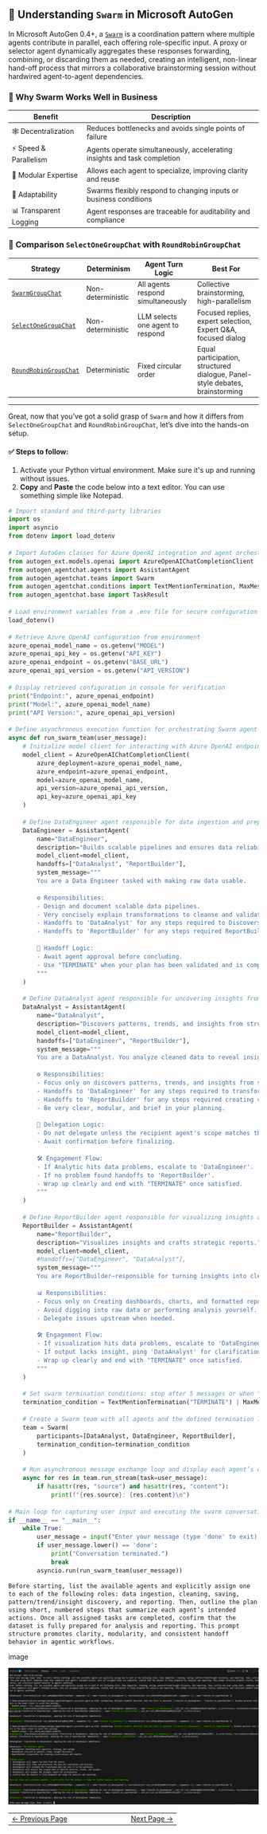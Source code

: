 ## 🧠 Understanding `Swarm` in Microsoft AutoGen

In Microsoft AutoGen 0.4+, a [`Swarm`](https://microsoft.github.io/autogen/stable/user-guide/agentchat-user-guide/swarm.html) is a coordination pattern where multiple agents contribute in parallel, each offering role-specific input. A proxy or selector agent dynamically aggregates these responses forwarding, combining, or discarding them as needed, creating an intelligent, non-linear hand-off process that mirrors a collaborative brainstorming session without hardwired agent-to-agent dependencies.


### 🧩 Why Swarm Works Well in Business

| Benefit                | Description                                                                 |
|------------------------|-----------------------------------------------------------------------------|
| 🕸️ Decentralization     | Reduces bottlenecks and avoids single points of failure                    |
| ⚡ Speed & Parallelism  | Agents operate simultaneously, accelerating insights and task completion   |
| 🧩 Modular Expertise    | Allows each agent to specialize, improving clarity and reuse               |
| 🔄 Adaptability         | Swarms flexibly respond to changing inputs or business conditions          |
| 📊 Transparent Logging  | Agent responses are traceable for auditability and compliance              |


### 🔬 Comparison `SelectOneGroupChat` with `RoundRobinGroupChat`

| Strategy               | Determinism       | Agent Turn Logic                         | Best For                                       |
|------------------------|-------------------|------------------------------------------|------------------------------------------------|
| [`SwarmGroupChat`](https://microsoft.github.io/autogen/stable/user-guide/agentchat-user-guide/swarm.html)       | Non-deterministic | All agents respond simultaneously        | Collective brainstorming, high-parallelism     |
| [`SelectOneGroupChat`](https://microsoft.github.io/autogen/stable/user-guide/agentchat-user-guide/selector-group-chat.html)   | Non-deterministic | LLM selects one agent to respond         | Focused replies, expert selection, Expert Q&A, focused dialog              |
| [`RoundRobinGroupChat`](https://microsoft.github.io/autogen/stable/reference/python/autogen_agentchat.teams.html#autogen_agentchat.teams.RoundRobinGroupChat)  | Deterministic     | Fixed circular order                     | Equal participation, structured dialogue, Panel-style debates, brainstorming       |
---

Great, now that you’ve got a solid grasp of `Swarm` and how it differs from `SelectOneGroupChat` and `RoundRobinGroupChat`, let’s dive into the hands-on setup.

#### ✅ Steps to follow:
1. Activate your Python virtual environment. Make sure it's up and running without issues.
2. **Copy** and **Paste** the code below into a text editor. You can use something simple like Notepad.

```python
# Import standard and third-party libraries
import os
import asyncio
from dotenv import load_dotenv

# Import AutoGen classes for Azure OpenAI integration and agent orchestration
from autogen_ext.models.openai import AzureOpenAIChatCompletionClient
from autogen_agentchat.agents import AssistantAgent
from autogen_agentchat.teams import Swarm
from autogen_agentchat.conditions import TextMentionTermination, MaxMessageTermination
from autogen_agentchat.base import TaskResult

# Load environment variables from a .env file for secure configuration
load_dotenv()

# Retrieve Azure OpenAI configuration from environment
azure_openai_model_name = os.getenv("MODEL")
azure_openai_api_key = os.getenv("API_KEY")
azure_openai_endpoint = os.getenv("BASE_URL")
azure_openai_api_version = os.getenv("API_VERSION")

# Display retrieved configuration in console for verification
print("Endpoint:", azure_openai_endpoint)
print("Model:", azure_openai_model_name)
print("API Version:", azure_openai_api_version)

# Define asynchronous execution function for orchestrating Swarm agent conversation
async def run_swarm_team(user_message):
    # Initialize model client for interacting with Azure OpenAI endpoints
    model_client = AzureOpenAIChatCompletionClient(
        azure_deployment=azure_openai_model_name,
        azure_endpoint=azure_openai_endpoint,
        model=azure_openai_model_name,
        api_version=azure_openai_api_version,
        api_key=azure_openai_api_key
    )

    # Define DataEngineer agent responsible for data ingestion and preprocessing
    DataEngineer = AssistantAgent(
        name="DataEngineer",
        description="Builds scalable pipelines and ensures data reliability.",
        model_client=model_client,
        handoffs=["DataAnalyst", "ReportBuilder"],
        system_message="""
        You are a Data Engineer tasked with making raw data usable.

        ⚙️ Responsibilities:
        - Design and document scalable data pipelines.
        - Very concisely explain transformations to cleanse and validate data integrity.
        - Handoffs to 'DataAnalyst' for any steps required to Discovers patterns, trends, and insights from structured data.
        - Handoffs to 'ReportBuilder' for any steps required ReportBuilder (for creating visualizations, reports and dashboard).

        🛑 Handoff Logic:
        - Await agent approval before concluding.
        - Use "TERMINATE" when your plan has been validated and is complete.
        """
    )

    # Define DataAnalyst agent responsible for uncovering insights from cleaned data
    DataAnalyst = AssistantAgent(
        name="DataAnalyst",
        description="Discovers patterns, trends, and insights from structured data.",
        model_client=model_client,
        handoffs=["DataEngineer", "ReportBuilder"],
        system_message="""
        You are a DataAnalyst. You analyze cleaned data to reveal insights.

        ⚙️ Responsibilities:
        - Focus only on discovers patterns, trends, and insights from structured data
        - Handoffs to 'DataEngineer' for any steps required to transform, clean, and validate incoming data.
        - Handoffs to 'ReportBuilder' for any steps required creating visualizations, reports and dashboard.
        - Be very clear, modular, and brief in your planning.

        🔄 Delegation Logic:
        - Do not delegate unless the recipient agent's scope matches the task context exactly.
        - Await confirmation before finalizing.

        🛠️ Engagement Flow:
        - If Analytic hits data problems, escalate to 'DataEngineer'.
        - If no problem found handoffs to 'ReportBuilder'.
        - Wrap up clearly and end with "TERMINATE" once satisfied.
        """
    )

    # Define ReportBuilder agent responsible for visualizing insights and crafting reports
    ReportBuilder = AssistantAgent(
        name="ReportBuilder",
        description="Visualizes insights and crafts strategic reports.",
        model_client=model_client,
        #handoffs=["DataEngineer", "DataAnalyst"],
        system_message="""
        You are ReportBuilder—responsible for turning insights into clear, executive-ready outputs.

        📊 Responsibilities:
        - Focus only on Creating dashboards, charts, and formatted reports.
        - Avoid digging into raw data or performing analysis yourself.
        - Delegate issues upstream when needed.

        🛠️ Engagement Flow:
        - If visualization hits data problems, escalate to 'DataEngineer'.
        - If output lacks insight, ping 'DataAnalyst' for clarification.
        - Wrap up clearly and end with "TERMINATE" once satisfied.
        """
    )

    # Set swarm termination conditions: stop after 5 messages or when "TERMINATE" is mentioned
    termination_condition = TextMentionTermination("TERMINATE") | MaxMessageTermination(max_messages=5)
    
    # Create a Swarm team with all agents and the defined termination logic
    team = Swarm(
        participants=[DataAnalyst, DataEngineer, ReportBuilder],
        termination_condition=termination_condition
    )

    # Run asynchronous message exchange loop and display each agent’s output
    async for res in team.run_stream(task=user_message):
        if hasattr(res, "source") and hasattr(res, "content"):
            print(f"{res.source}: {res.content}\n")

# Main loop for capturing user input and executing the swarm conversation
if __name__ == "__main__":
    while True:
        user_message = input("Enter your message (type 'done' to exit): ").strip()
        if user_message.lower() == 'done':
            print("Conversation terminated.")
            break
        asyncio.run(run_swarm_team(user_message))
```

```text
Before starting, list the available agents and explicitly assign one to each of the following roles: data ingestion, cleaning, saving, pattern/trend/insight discovery, and reporting. Then, outline the plan using short, numbered steps that summarize each agent’s intended actions. Once all assigned tasks are completed, confirm that the dataset is fully prepared for analysis and reporting. This prompt structure promotes clarity, modularity, and consistent handoff behavior in agentic workflows.
```

image

![](/AgentcisAI/ms-autogen/intro-to-ms-autogen/docs/images/Swarm_script1_img_1.png)
<table width="100%">
  <tr>
    <td align="left" style="white-space: nowrap;">
      <a href="../pages/AgentSelectorGroupChat.md">← Previous Page</a>
    </td>
    <td style="width: 100px;"></td> <!-- Blank column for separation -->
    <td align="right" style="white-space: nowrap;">
      <a href="../pages/AgentSwarmGroupChat.md">Next Page →</a>
    </td>
  </tr>
</table>
